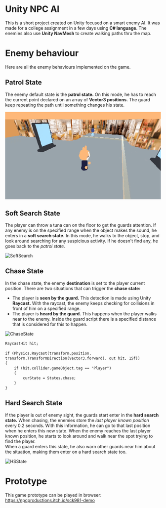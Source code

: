 # Unity NPC AI
This is a short project created on Unity focused on a smart enemy AI. It was made for a college assignment in a few days using **C# language**.
The enemies also use **Unity NavMesh** to create walking paths thru the map.

# Enemy behaviour
Here are all the enemy behaviours implemented on the game.

## Patrol State
The enemy default state is the **patrol state.** On this mode, he has to reach the current point declared on an array of **Vector3 positions.** The guard keep repeating the path until something changes his state.  
  
![Patrol](https://github.com/Npczz2/unity-ai/blob/main/GIFs/Patrol%20Gif.gif)

## Soft Search State
The player can throw a tuna can on the floor to get the guards attention. If any enemy is on the specified range when the object makes the sound, he enters in a **soft search state.** In this mode, he walks to the object, stop, and look around searching for any suspicious activity. If he doesn't find any, he goes back to the *patrol state.*  
  
![SoftSearch](https://github.com/Npczz2/unity-ai/blob/main/GIFs/Soft%20Search%20Gif.gif)

## Chase State
In the chase state, the enemy **destination** is set to the player current position. There are two situations that can trigger the **chase state:**
- The player is **seen by the guard.** This detection is made using Unity **Raycast.** With the raycast, the enemy keeps checking for collisions in front of him on a specified range.
- The player is **heard by the guard.** This happens when the player walks near to the enemy. Inside the guard script there is a specified distance that is considered for this to happen.
  
![ChaseState](https://github.com/Npczz2/unity-ai/blob/main/GIFs/Chase%20Gif.gif)

```
RaycastHit hit;

if (Physics.Raycast(transform.position, transform.TransformDirection(Vector3.forward), out hit, 15f))
{
    if (hit.collider.gameObject.tag == "Player")
    {
        curState = States.chase;
    }
}
```

## Hard Search State
If the player is out of enemy sight, the guards start enter in the **hard search state.** When chasing, the enemies store the *last player known position* every 0.2 seconds. With this information, he can go to that last position when he enters this new state. When the enemy reaches the last player known position, he starts to look around and walk near the spot trying to find the player.  
When a guard enters this state, he also warn other guards near him about the situation, making them enter on a hard search state too.  
  
![HSState](https://github.com/Npczz2/unity-ai/blob/main/GIFs/Hard%20Search%20Gif.gif)

# Prototype
This game prototype can be played in browser: https://npcproductions.itch.io/sck981-demo
